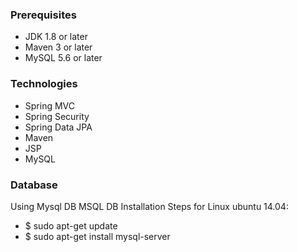 ### Prerequisites
- JDK 1.8 or later
- Maven 3 or later
- MySQL 5.6 or later

### Technologies 
- Spring MVC
- Spring Security
- Spring Data JPA
- Maven
- JSP
- MySQL
### Database
Using Mysql DB 
MSQL DB Installation Steps for Linux ubuntu 14.04:
- $ sudo apt-get update
- $ sudo apt-get install mysql-server


